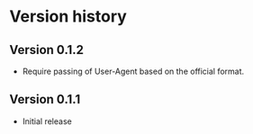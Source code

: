 # Version history


## Version 0.1.2

- Require passing of User-Agent based on the official format.

## Version 0.1.1

- Initial release
